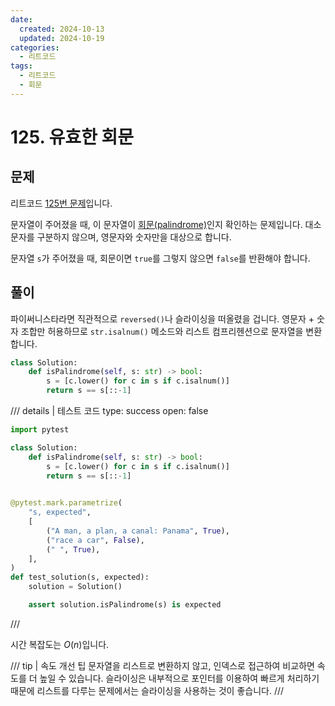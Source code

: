 ```yaml
---
date:
  created: 2024-10-13
  updated: 2024-10-19
categories:
  - 리트코드
tags:
  - 리트코드
  - 회문
---
```


# 125. 유효한 회문

## 문제

리트코드 [125번 문제](https://leetcode.com/problems/valid-palindrome/)입니다.

문자열이 주어졌을 때, 이 문자열이 [회문(palindrome)](https://ko.wikipedia.org/wiki/%ED%9A%8C%EB%AC%B8)인지 확인하는 문제입니다. 
대소문자를 구분하지 않으며, 영문자와 숫자만을 대상으로 합니다.

<!-- more -->

문자열 `s`가 주어졌을 때, 회문이면 `true`를 그렇지 않으면 `false`를 반환해야 합니다.

## 풀이

파이써니스타라면 직관적으로 `reversed()`나 슬라이싱을 떠올렸을 겁니다. 
영문자 + 숫자 조합만 허용하므로 `str.isalnum()` 메소드와 리스트 컴프리헨션으로 문자열을 변환합니다.

```python
class Solution:
    def isPalindrome(self, s: str) -> bool:
        s = [c.lower() for c in s if c.isalnum()]
        return s == s[::-1]
```

/// details | 테스트 코드
    type: success
    open: false

```python {linenums=1 hl_lines="3-6"}
import pytest

class Solution:
    def isPalindrome(self, s: str) -> bool:
        s = [c.lower() for c in s if c.isalnum()]
        return s == s[::-1]

    
@pytest.mark.parametrize(
    "s, expected",
    [
        ("A man, a plan, a canal: Panama", True),
        ("race a car", False),
        (" ", True),
    ],
)
def test_solution(s, expected):
    solution = Solution()

    assert solution.isPalindrome(s) is expected
```
///

시간 복잡도는 $O(n)$입니다.

/// tip | 속도 개선 팁
문자열을 리스트로 변환하지 않고, 인덱스로 접근하여 비교하면 속도를 더 높일 수 있습니다.
슬라이싱은 내부적으로 포인터를 이용하여 빠르게 처리하기 때문에 리스트를 다루는 문제에서는 슬라이싱을 사용하는 것이 좋습니다.
///
